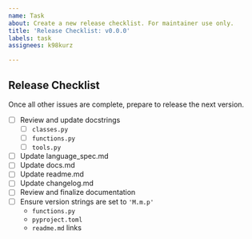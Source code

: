 ```yaml
---
name: Task
about: Create a new release checklist. For maintainer use only.
title: 'Release Checklist: v0.0.0'
labels: task
assignees: k98kurz

---
```


## Release Checklist

<!-- For maintainer use only. If you are not a maintainer, do not use this template. -->

Once all other issues are complete, prepare to release the next version.

- [ ] Review and update docstrings
  - [ ] `classes.py`
  - [ ] `functions.py`
  - [ ] `tools.py`
- [ ] Update language_spec.md
- [ ] Update docs.md
- [ ] Update readme.md
- [ ] Update changelog.md
- [ ] Review and finalize documentation
- [ ] Ensure version strings are set to `'M.m.p'`
  - `functions.py`
  - `pyproject.toml`
  - `readme.md` links
